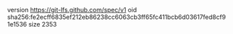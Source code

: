 version https://git-lfs.github.com/spec/v1
oid sha256:fe2ecff6835ef212eb86238cc6063cb3ff65fc411bcb6d03617fed8cf91e1536
size 2353
